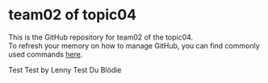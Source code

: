# team02 of topic04 
 This is the GitHub repository for team02 of the topic04.  
 To refresh your memory on how to manage GitHub, you can find commonly used commands [here](https://github.com/joshnh/Git-Commands). 
 
 Test Test by Lenny
 Test Du Blödie  
 

